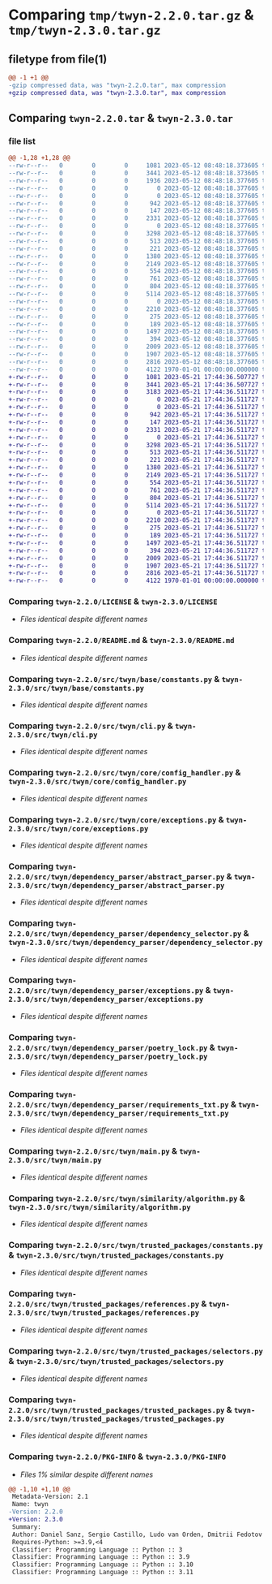 # Comparing `tmp/twyn-2.2.0.tar.gz` & `tmp/twyn-2.3.0.tar.gz`

## filetype from file(1)

```diff
@@ -1 +1 @@
-gzip compressed data, was "twyn-2.2.0.tar", max compression
+gzip compressed data, was "twyn-2.3.0.tar", max compression
```

## Comparing `twyn-2.2.0.tar` & `twyn-2.3.0.tar`

### file list

```diff
@@ -1,28 +1,28 @@
--rw-r--r--   0        0        0     1081 2023-05-12 08:48:18.373605 twyn-2.2.0/LICENSE
--rw-r--r--   0        0        0     3441 2023-05-12 08:48:18.373605 twyn-2.2.0/README.md
--rw-r--r--   0        0        0     1936 2023-05-12 08:48:18.377605 twyn-2.2.0/pyproject.toml
--rw-r--r--   0        0        0        0 2023-05-12 08:48:18.377605 twyn-2.2.0/src/twyn/__init__.py
--rw-r--r--   0        0        0        0 2023-05-12 08:48:18.377605 twyn-2.2.0/src/twyn/base/__init__.py
--rw-r--r--   0        0        0      942 2023-05-12 08:48:18.377605 twyn-2.2.0/src/twyn/base/constants.py
--rw-r--r--   0        0        0      147 2023-05-12 08:48:18.377605 twyn-2.2.0/src/twyn/base/exceptions.py
--rw-r--r--   0        0        0     2331 2023-05-12 08:48:18.377605 twyn-2.2.0/src/twyn/cli.py
--rw-r--r--   0        0        0        0 2023-05-12 08:48:18.377605 twyn-2.2.0/src/twyn/core/__init__.py
--rw-r--r--   0        0        0     3298 2023-05-12 08:48:18.377605 twyn-2.2.0/src/twyn/core/config_handler.py
--rw-r--r--   0        0        0      513 2023-05-12 08:48:18.377605 twyn-2.2.0/src/twyn/core/exceptions.py
--rw-r--r--   0        0        0      221 2023-05-12 08:48:18.377605 twyn-2.2.0/src/twyn/dependency_parser/__init__.py
--rw-r--r--   0        0        0     1380 2023-05-12 08:48:18.377605 twyn-2.2.0/src/twyn/dependency_parser/abstract_parser.py
--rw-r--r--   0        0        0     2149 2023-05-12 08:48:18.377605 twyn-2.2.0/src/twyn/dependency_parser/dependency_selector.py
--rw-r--r--   0        0        0      554 2023-05-12 08:48:18.377605 twyn-2.2.0/src/twyn/dependency_parser/exceptions.py
--rw-r--r--   0        0        0      761 2023-05-12 08:48:18.377605 twyn-2.2.0/src/twyn/dependency_parser/poetry_lock.py
--rw-r--r--   0        0        0      804 2023-05-12 08:48:18.377605 twyn-2.2.0/src/twyn/dependency_parser/requirements_txt.py
--rw-r--r--   0        0        0     5114 2023-05-12 08:48:18.377605 twyn-2.2.0/src/twyn/main.py
--rw-r--r--   0        0        0        0 2023-05-12 08:48:18.377605 twyn-2.2.0/src/twyn/similarity/__init__.py
--rw-r--r--   0        0        0     2210 2023-05-12 08:48:18.377605 twyn-2.2.0/src/twyn/similarity/algorithm.py
--rw-r--r--   0        0        0      275 2023-05-12 08:48:18.377605 twyn-2.2.0/src/twyn/similarity/exceptions.py
--rw-r--r--   0        0        0      189 2023-05-12 08:48:18.377605 twyn-2.2.0/src/twyn/trusted_packages/__init__.py
--rw-r--r--   0        0        0     1497 2023-05-12 08:48:18.377605 twyn-2.2.0/src/twyn/trusted_packages/constants.py
--rw-r--r--   0        0        0      394 2023-05-12 08:48:18.377605 twyn-2.2.0/src/twyn/trusted_packages/exceptions.py
--rw-r--r--   0        0        0     2009 2023-05-12 08:48:18.377605 twyn-2.2.0/src/twyn/trusted_packages/references.py
--rw-r--r--   0        0        0     1907 2023-05-12 08:48:18.377605 twyn-2.2.0/src/twyn/trusted_packages/selectors.py
--rw-r--r--   0        0        0     2816 2023-05-12 08:48:18.377605 twyn-2.2.0/src/twyn/trusted_packages/trusted_packages.py
--rw-r--r--   0        0        0     4122 1970-01-01 00:00:00.000000 twyn-2.2.0/PKG-INFO
+-rw-r--r--   0        0        0     1081 2023-05-21 17:44:36.507727 twyn-2.3.0/LICENSE
+-rw-r--r--   0        0        0     3441 2023-05-21 17:44:36.507727 twyn-2.3.0/README.md
+-rw-r--r--   0        0        0     3183 2023-05-21 17:44:36.511727 twyn-2.3.0/pyproject.toml
+-rw-r--r--   0        0        0        0 2023-05-21 17:44:36.511727 twyn-2.3.0/src/twyn/__init__.py
+-rw-r--r--   0        0        0        0 2023-05-21 17:44:36.511727 twyn-2.3.0/src/twyn/base/__init__.py
+-rw-r--r--   0        0        0      942 2023-05-21 17:44:36.511727 twyn-2.3.0/src/twyn/base/constants.py
+-rw-r--r--   0        0        0      147 2023-05-21 17:44:36.511727 twyn-2.3.0/src/twyn/base/exceptions.py
+-rw-r--r--   0        0        0     2331 2023-05-21 17:44:36.511727 twyn-2.3.0/src/twyn/cli.py
+-rw-r--r--   0        0        0        0 2023-05-21 17:44:36.511727 twyn-2.3.0/src/twyn/core/__init__.py
+-rw-r--r--   0        0        0     3298 2023-05-21 17:44:36.511727 twyn-2.3.0/src/twyn/core/config_handler.py
+-rw-r--r--   0        0        0      513 2023-05-21 17:44:36.511727 twyn-2.3.0/src/twyn/core/exceptions.py
+-rw-r--r--   0        0        0      221 2023-05-21 17:44:36.511727 twyn-2.3.0/src/twyn/dependency_parser/__init__.py
+-rw-r--r--   0        0        0     1380 2023-05-21 17:44:36.511727 twyn-2.3.0/src/twyn/dependency_parser/abstract_parser.py
+-rw-r--r--   0        0        0     2149 2023-05-21 17:44:36.511727 twyn-2.3.0/src/twyn/dependency_parser/dependency_selector.py
+-rw-r--r--   0        0        0      554 2023-05-21 17:44:36.511727 twyn-2.3.0/src/twyn/dependency_parser/exceptions.py
+-rw-r--r--   0        0        0      761 2023-05-21 17:44:36.511727 twyn-2.3.0/src/twyn/dependency_parser/poetry_lock.py
+-rw-r--r--   0        0        0      804 2023-05-21 17:44:36.511727 twyn-2.3.0/src/twyn/dependency_parser/requirements_txt.py
+-rw-r--r--   0        0        0     5114 2023-05-21 17:44:36.511727 twyn-2.3.0/src/twyn/main.py
+-rw-r--r--   0        0        0        0 2023-05-21 17:44:36.511727 twyn-2.3.0/src/twyn/similarity/__init__.py
+-rw-r--r--   0        0        0     2210 2023-05-21 17:44:36.511727 twyn-2.3.0/src/twyn/similarity/algorithm.py
+-rw-r--r--   0        0        0      275 2023-05-21 17:44:36.511727 twyn-2.3.0/src/twyn/similarity/exceptions.py
+-rw-r--r--   0        0        0      189 2023-05-21 17:44:36.511727 twyn-2.3.0/src/twyn/trusted_packages/__init__.py
+-rw-r--r--   0        0        0     1497 2023-05-21 17:44:36.511727 twyn-2.3.0/src/twyn/trusted_packages/constants.py
+-rw-r--r--   0        0        0      394 2023-05-21 17:44:36.511727 twyn-2.3.0/src/twyn/trusted_packages/exceptions.py
+-rw-r--r--   0        0        0     2009 2023-05-21 17:44:36.511727 twyn-2.3.0/src/twyn/trusted_packages/references.py
+-rw-r--r--   0        0        0     1907 2023-05-21 17:44:36.511727 twyn-2.3.0/src/twyn/trusted_packages/selectors.py
+-rw-r--r--   0        0        0     2816 2023-05-21 17:44:36.511727 twyn-2.3.0/src/twyn/trusted_packages/trusted_packages.py
+-rw-r--r--   0        0        0     4122 1970-01-01 00:00:00.000000 twyn-2.3.0/PKG-INFO
```

### Comparing `twyn-2.2.0/LICENSE` & `twyn-2.3.0/LICENSE`

 * *Files identical despite different names*

### Comparing `twyn-2.2.0/README.md` & `twyn-2.3.0/README.md`

 * *Files identical despite different names*

### Comparing `twyn-2.2.0/src/twyn/base/constants.py` & `twyn-2.3.0/src/twyn/base/constants.py`

 * *Files identical despite different names*

### Comparing `twyn-2.2.0/src/twyn/cli.py` & `twyn-2.3.0/src/twyn/cli.py`

 * *Files identical despite different names*

### Comparing `twyn-2.2.0/src/twyn/core/config_handler.py` & `twyn-2.3.0/src/twyn/core/config_handler.py`

 * *Files identical despite different names*

### Comparing `twyn-2.2.0/src/twyn/core/exceptions.py` & `twyn-2.3.0/src/twyn/core/exceptions.py`

 * *Files identical despite different names*

### Comparing `twyn-2.2.0/src/twyn/dependency_parser/abstract_parser.py` & `twyn-2.3.0/src/twyn/dependency_parser/abstract_parser.py`

 * *Files identical despite different names*

### Comparing `twyn-2.2.0/src/twyn/dependency_parser/dependency_selector.py` & `twyn-2.3.0/src/twyn/dependency_parser/dependency_selector.py`

 * *Files identical despite different names*

### Comparing `twyn-2.2.0/src/twyn/dependency_parser/exceptions.py` & `twyn-2.3.0/src/twyn/dependency_parser/exceptions.py`

 * *Files identical despite different names*

### Comparing `twyn-2.2.0/src/twyn/dependency_parser/poetry_lock.py` & `twyn-2.3.0/src/twyn/dependency_parser/poetry_lock.py`

 * *Files identical despite different names*

### Comparing `twyn-2.2.0/src/twyn/dependency_parser/requirements_txt.py` & `twyn-2.3.0/src/twyn/dependency_parser/requirements_txt.py`

 * *Files identical despite different names*

### Comparing `twyn-2.2.0/src/twyn/main.py` & `twyn-2.3.0/src/twyn/main.py`

 * *Files identical despite different names*

### Comparing `twyn-2.2.0/src/twyn/similarity/algorithm.py` & `twyn-2.3.0/src/twyn/similarity/algorithm.py`

 * *Files identical despite different names*

### Comparing `twyn-2.2.0/src/twyn/trusted_packages/constants.py` & `twyn-2.3.0/src/twyn/trusted_packages/constants.py`

 * *Files identical despite different names*

### Comparing `twyn-2.2.0/src/twyn/trusted_packages/references.py` & `twyn-2.3.0/src/twyn/trusted_packages/references.py`

 * *Files identical despite different names*

### Comparing `twyn-2.2.0/src/twyn/trusted_packages/selectors.py` & `twyn-2.3.0/src/twyn/trusted_packages/selectors.py`

 * *Files identical despite different names*

### Comparing `twyn-2.2.0/src/twyn/trusted_packages/trusted_packages.py` & `twyn-2.3.0/src/twyn/trusted_packages/trusted_packages.py`

 * *Files identical despite different names*

### Comparing `twyn-2.2.0/PKG-INFO` & `twyn-2.3.0/PKG-INFO`

 * *Files 1% similar despite different names*

```diff
@@ -1,10 +1,10 @@
 Metadata-Version: 2.1
 Name: twyn
-Version: 2.2.0
+Version: 2.3.0
 Summary: 
 Author: Daniel Sanz, Sergio Castillo, Ludo van Orden, Dmitrii Fedotov
 Requires-Python: >=3.9,<4
 Classifier: Programming Language :: Python :: 3
 Classifier: Programming Language :: Python :: 3.9
 Classifier: Programming Language :: Python :: 3.10
 Classifier: Programming Language :: Python :: 3.11
```

